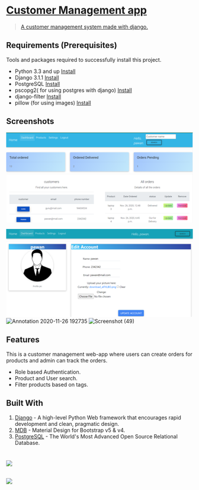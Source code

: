 # [Customer Management app](http://pawankm21.pythonanywhere.com/)
> [A customer management system made with django.](https://0a795899-7614-481b-a77b-a9595d8120a2.id.repl.co/)






## Requirements  (Prerequisites)
Tools and packages required to successfully install this project.
* Python 3.3 and up [Install](https://www.python.org/)
* Django 3.1.1 [Install](https://www.djangoproject.com/)
* PostgreSQL [Install](https://www.postgresql.org/)
* pscopg2( for using postgres with django)  [Install](https://pypi.org/project/psycopg2/)
* django-filter [Install](https://django-filter.readthedocs.io/en/stable/)
* pillow (for using images) [Install](https://pillow.readthedocs.io/en/stable/)


 
## Screenshots
![Screenshots of projects](https://github.com/pawankm21/customer-management-system/blob/working/images/admindashboard.png)

![Screenshots of the project](https://github.com/pawankm21/customer-management-system/blob/working/images/profile.png)
![Annotation 2020-11-26 192735](https://user-images.githubusercontent.com/63885768/178054583-90c53f0a-d270-4a9a-87b4-9acab9e44bb2.jpg)
![Screenshot (49)](https://user-images.githubusercontent.com/63885768/178055819-a771c3ff-8ce0-4c15-980d-e37867029d31.png)





## Features
This is a customer management web-app where users can create orders for products and admin can track the orders.
* Role based Authentication.
* Product and User search.
* Filter products based on tags.



## Built With

1. [Django](https://www.djangoproject.com/) - A high-level Python Web framework that encourages rapid development and clean, pragmatic design.
2. [MDB](https://mdbootstrap.com/)  - Material Design
for Bootstrap v5 & v4.
3. [PostgreSQL](https://www.postgresql.org/) - The World's Most Advanced Open Source Relational Database.


#
[![](https://img.shields.io/static/v1?label=&message=pawan_kumar_mishra&color=blue&logo=LinkedIn)](https://www.linkedin.com/in/pawan-kumar-mishra/)
##



[![](https://img.shields.io/badge/TRY%20IT%20OUT-red)](http://pawankm21.pythonanywhere.com/)




